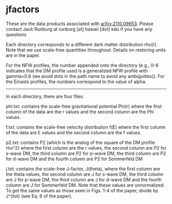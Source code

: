 # jfactors
These are the data products associated with [arXiv:2110.09653](https://arxiv.org/abs/2110.09653).
Please contact Jack Runburg at runburg [at] hawaii [dot] edu if you have any questions

Each directory corresponds to a different dark matter distribution rho(r). Note that we use scale-free quantities throughout.
Details on restoring units are in the paper.

For the NFW profiles, the number appended onto the directory (e.g., 0-8  indicates that the DM profile used is a generalized NFW profile with gamma=0.8 (we avoid dots in the path name to avoid any ambiguities)).
For the Einasto profiles, the numbers correspond to the value of alpha.

--------------------------------------------------------------------------------------------------------
In each directory, there are four files:

phi.txt: contains the scale-free gravitational potential Phi(r) where the first column of the data are the r values and the second column are the Phi values.

f.txt: contains the scale-free velocity distribution f(E) where the first column of the data are E values and the second column are the f values.

p2.txt: contains P2 (which is the analog of the square of the DM profile rho^2) where the first column are the r values, the second column are P2 for s-wave DM, the third column are P2 for p-wave DM, the third column are P2 for d-wave DM and the fourth column are P2 for Sommerfeld DM

j.txt: contains the scale-free J-factor, J(theta), where the first column are the theta values, the second column are J for s-wave DM, the third column are J for p-wave DM, the third column are J for d-wave DM and the fourth column are J for Sommerfeld DM. Note that these values are unnormalized. To get the same values as those seen in Figs. 1-4 of the paper, divide by J^{tot} (see Eq. 6 of the paper).

